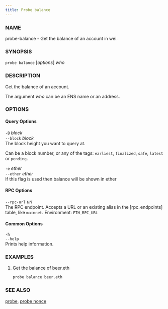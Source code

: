 ```yaml
---
title: Probe balance
---
```


### NAME

probe-balance - Get the balance of an account in wei.

### SYNOPSIS

`probe balance` [*options*] _who_

### DESCRIPTION

Get the balance of an account.

The argument _who_ can be an ENS name or an address.

### OPTIONS

#### Query Options

`-B` _block_  
`--block` _block_  
The block height you want to query at.

Can be a block number, or any of the tags: `earliest`, `finalized`, `safe`, `latest` or `pending`.

`-e` _ether_  
`--ether` _ether_  
 If this flag is used then balance will be shown in ether

#### RPC Options

`--rpc-url` _url_  
The RPC endpoint. Accepts a URL or an existing alias in the [rpc_endpoints] table, like `mainnet`.
Environment: `ETH_RPC_URL`

#### Common Options

`-h`  
`--help`  
Prints help information.

### EXAMPLES

1. Get the balance of beer.eth
   ```sh
   probe balance beer.eth
   ```

### SEE ALSO

[probe](./probe.md), [probe nonce](./probe-nonce.md)

